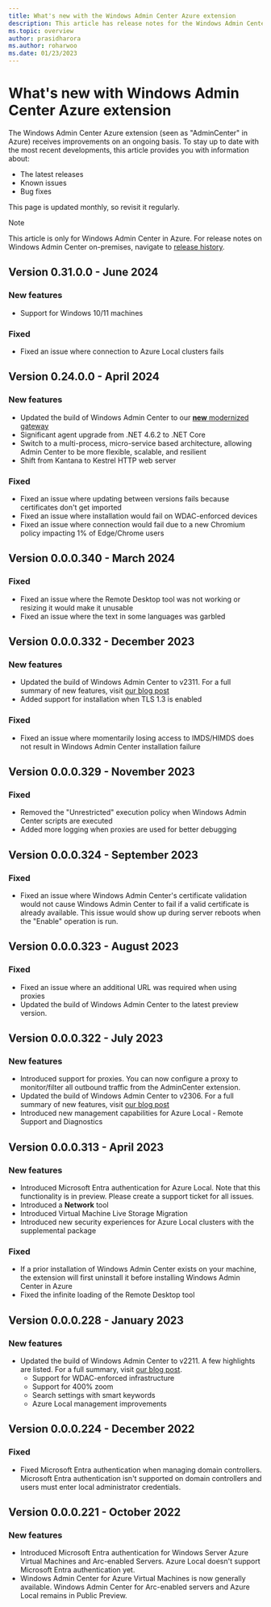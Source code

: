 ```yaml
---
title: What's new with the Windows Admin Center Azure extension
description: This article has release notes for the Windows Admin Center agent for Windows Admin Center in Azure.
ms.topic: overview
author: prasidharora
ms.author: roharwoo
ms.date: 01/23/2023
---
```


# What's new with Windows Admin Center Azure extension

The Windows Admin Center Azure extension (seen as "AdminCenter" in Azure) receives improvements on an ongoing basis. To stay up to date with the most recent developments, this article provides you with information about:

- The latest releases
- Known issues
- Bug fixes

This page is updated monthly, so revisit it regularly.

> [!NOTE]
> This article is only for Windows Admin Center in Azure. For release notes on Windows Admin Center on-premises, navigate to [release history](/windows-server/manage/windows-admin-center/support/release-history).

## Version 0.31.0.0 - June 2024

### New features
- Support for Windows 10/11 machines

### Fixed
- Fixed an issue where connection to Azure Local clusters fails

## Version 0.24.0.0 - April 2024

### New features
- Updated the build of Windows Admin Center to our [**new** modernized gateway](https://aka.ms/WACModernizedGatewayDoc)
- Significant agent upgrade from .NET 4.6.2 to .NET Core
- Switch to a multi-process, micro-service based architecture, allowing Admin Center to be more flexible, scalable, and resilient
- Shift from Kantana to Kestrel HTTP web server

### Fixed
- Fixed an issue where updating between versions fails because certificates don't get imported
- Fixed an issue where installation would fail on WDAC-enforced devices
- Fixed an issue where connection would fail due to a new Chromium policy impacting 1% of Edge/Chrome users

## Version 0.0.0.340 - March 2024

### Fixed
- Fixed an issue where the Remote Desktop tool was not working or resizing it would make it unusable
- Fixed an issue where the text in some languages was garbled

## Version 0.0.0.332 - December 2023

### New features
- Updated the build of Windows Admin Center to v2311. For a full summary of new features, visit [our blog post](https://aka.ms/wac2311)
- Added support for installation when TLS 1.3 is enabled

### Fixed
- Fixed an issue where momentarily losing access to IMDS/HIMDS does not result in Windows Admin Center installation failure

## Version 0.0.0.329 - November 2023

### Fixed
- Removed the "Unrestricted" execution policy when Windows Admin Center scripts are executed
- Added more logging when proxies are used for better debugging

## Version 0.0.0.324 - September 2023

### Fixed
- Fixed an issue where Windows Admin Center's certificate validation would not cause Windows Admin Center to fail if a valid certificate is already available. This issue would show up during server reboots when the "Enable" operation is run.

## Version 0.0.0.323 - August 2023

### Fixed
- Fixed an issue where an additional URL was required when using proxies
- Updated the build of Windows Admin Center to the latest preview version.

## Version 0.0.0.322 - July 2023

### New features
- Introduced support for proxies. You can now configure a proxy to monitor/filter all outbound traffic from the AdminCenter extension.
- Updated the build of Windows Admin Center to v2306. For a full summary of new features, visit [our blog post](https://aka.ms/wac2306)
- Introduced new management capabilities for Azure Local - Remote Support and Diagnostics

## Version 0.0.0.313 - April 2023

### New features
- Introduced Microsoft Entra authentication for Azure Local. Note that this functionality is in preview. Please create a support ticket for all issues.
- Introduced a **Network** tool
- Introduced Virtual Machine Live Storage Migration
- Introduced new security experiences for Azure Local clusters with the supplemental package

### Fixed
- If a prior installation of Windows Admin Center exists on your machine, the extension will first uninstall it before installing Windows Admin Center in Azure
- Fixed the infinite loading of the Remote Desktop tool

## Version 0.0.0.228 - January 2023

### New features
- Updated the build of Windows Admin Center to v2211. A few highlights are listed. For a full summary, visit [our blog post](https://aka.ms/wac2211).
    - Support for WDAC-enforced infrastructure
    - Support for 400% zoom
    - Search settings with smart keywords
    - Azure Local management improvements

## Version 0.0.0.224 - December 2022

### Fixed

- Fixed Microsoft Entra authentication when managing domain controllers. Microsoft Entra authentication isn't supported on domain controllers and users must enter local administrator credentials.

## Version 0.0.0.221 - October 2022

### New features

- Introduced Microsoft Entra authentication for Windows Server Azure Virtual Machines and Arc-enabled Servers. Azure Local doesn't support Microsoft Entra authentication yet.
- Windows Admin Center for Azure Virtual Machines is now generally available. Windows Admin Center for Arc-enabled servers and Azure Local remains in Public Preview.
